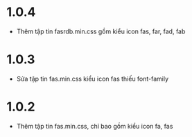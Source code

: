 # 1.0.4
- Thêm tập tin fasrdb.min.css gồm kiểu icon fas, far, fad, fab

# 1.0.3
- Sửa tập tin fas.min.css kiểu icon fas thiếu font-family

# 1.0.2
- Thêm tập tin fas.min.css, chỉ bao gồm kiểu icon fa, fas
